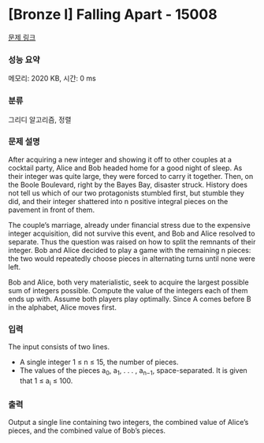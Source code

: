 # [Bronze I] Falling Apart - 15008 

[문제 링크](https://www.acmicpc.net/problem/15008) 

### 성능 요약

메모리: 2020 KB, 시간: 0 ms

### 분류

그리디 알고리즘, 정렬

### 문제 설명

<p>After acquiring a new integer and showing it off to other couples at a cocktail party, Alice and Bob headed home for a good night of sleep. As their integer was quite large, they were forced to carry it together. Then, on the Boole Boulevard, right by the Bayes Bay, disaster struck. History does not tell us which of our two protagonists stumbled first, but stumble they did, and their integer shattered into n positive integral pieces on the pavement in front of them.</p>

<p>The couple’s marriage, already under financial stress due to the expensive integer acquisition, did not survive this event, and Bob and Alice resolved to separate. Thus the question was raised on how to split the remnants of their integer. Bob and Alice decided to play a game with the remaining n pieces: the two would repeatedly choose pieces in alternating turns until none were left.</p>

<p>Bob and Alice, both very materialistic, seek to acquire the largest possible sum of integers possible. Compute the value of the integers each of them ends up with. Assume both players play optimally. Since A comes before B in the alphabet, Alice moves first.</p>

### 입력 

 <p>The input consists of two lines.</p>

<ul>
	<li>A single integer 1 ≤ n ≤ 15, the number of pieces.</li>
	<li>The values of the pieces a<sub>0</sub>, a<sub>1</sub>, . . . , a<sub>n−1</sub>, space-separated. It is given that 1 ≤ a<sub>i</sub> ≤ 100.</li>
</ul>

### 출력 

 <p>Output a single line containing two integers, the combined value of Alice’s pieces, and the combined value of Bob’s pieces.</p>

